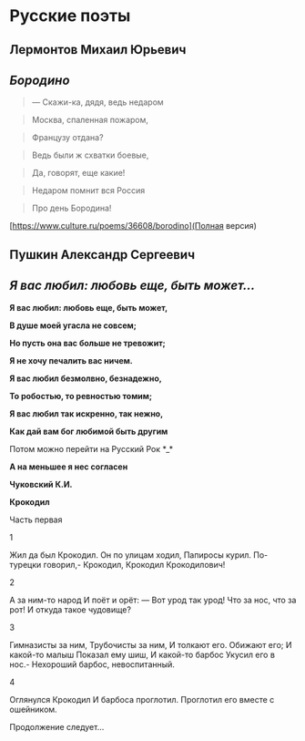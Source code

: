 # Русские поэты

## Лермонтов Михаил Юрьевич

## ***Бородино***

>— Скажи-ка, дядя, ведь недаром

>Москва, спаленная пожаром,

>Французу отдана?

>Ведь были ж схватки боевые,

>Да, говорят, еще какие!

>Недаром помнит вся Россия

>Про день Бородина!

 [https://www.culture.ru/poems/36608/borodino](Полная версия)

## Пушкин Александр Сергеевич

## ***Я вас любил: любовь еще, быть может...***

**Я вас любил: любовь еще, быть может,**

**В душе моей угасла не совсем;**

**Но пусть она вас больше не тревожит;**

**Я не хочу печалить вас ничем.**

**Я вас любил безмолвно, безнадежно,**

**То робостью, то ревностью томим;**

**Я вас любил так искренно, так нежно,**

**Как дай вам бог любимой быть другим**

Потом можно перейти на Русский Рок \*_\*

**А на меньшее я нес согласен**


**Чуковский К.И.** 

**Крокодил**

Часть первая

1

Жил да был
Крокодил.
Он по улицам ходил,
Папиросы курил.
По-турецки говорил,-
Крокодил, Крокодил Крокодилович!

2

А за ним-то народ
И поёт и орёт:
— Вот урод так урод!
Что за нос, что за рот!
И откуда такое чудовище?

3

Гимназисты за ним,
Трубочисты за ним,
И толкают его.
Обижают его;
И какой-то малыш
Показал ему шиш,
И какой-то барбос
Укусил его в нос.-
Нехороший барбос, невоспитанный.

4

Оглянулся Крокодил
И барбоса проглотил.
Проглотил его вместе с ошейником.

Продолжение следует...